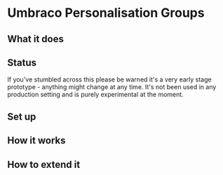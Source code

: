 # Umbraco Personalisation Groups

## What it does

## Status

If you've stumbled across this please be warned it's a very early stage prototype - anything might change at any time.  It's not been used in any production setting and is purely experimental at the moment.

## Set up

## How it works

## How to extend it

